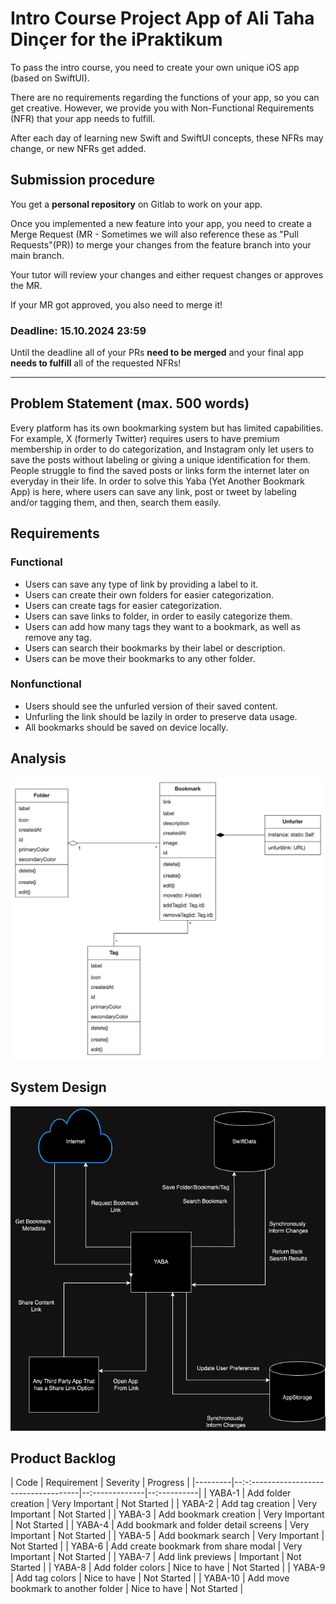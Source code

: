 # Intro Course Project App of Ali Taha Dinçer for the iPraktikum

To pass the intro course, you need to create your own unique iOS app (based on SwiftUI).

There are no requirements regarding the functions of your app, so you can get creative.
However, we provide you with Non-Functional Requirements (NFR) that your app needs to fulfill.

After each day of learning new Swift and SwiftUI concepts, these NFRs may change, or new NFRs get added.

## Submission procedure

You get a **personal repository** on Gitlab to work on your app.

Once you implemented a new feature into your app, you need to create a Merge Request (MR - Sometimes we will also reference these as "Pull Requests"(PR)) to merge your changes from the feature branch into your main branch.

Your tutor will review your changes and either request changes or approves the MR.

If your MR got approved, you also need to merge it!

### Deadline: **15.10.2024 23:59**

Until the deadline all of your PRs **need to be merged** and your final app **needs to fulfill** all of the requested NFRs!

---

## Problem Statement (max. 500 words)

Every platform has its own bookmarking system but has limited capabilities. For example, X (formerly Twitter) requires users to have premium membership in order to do categorization, and Instagram only let users to save the posts without labeling or giving a unique identification for them. People struggle to find the saved posts or links  form the internet later on everyday in their life. In order to solve this Yaba (Yet Another Bookmark App) is here, where users can save any link, post or tweet by labeling and/or tagging them, and then, search them easily.

## Requirements

### Functional

- Users can save any type of link by providing a label to it.
- Users can create their own folders for easier categorization.
- Users can create tags for easier categorization.
- Users can save links to folder, in order to easily categorize them.
- Users can add how many tags they want to a bookmark, as well as remove any tag.
- Users can search their bookmarks by their label or description.
- Users can be move their bookmarks to any other folder.

### Nonfunctional

- Users should see the unfurled version of their saved content. 
- Unfurling the link should be lazily in order to preserve data usage.
- All bookmarks should be saved on device locally.

## Analysis

![Analysis Design](./assets/analysis_diagram.png) 

## System Design

![System Design](./assets/system_design.png) 

## Product Backlog

| Code    | Requirement                            | Severity       | Progress    |
|---------|--:-:-----------------------------------|--:-------------|--:----------|
| YABA-1  | Add folder creation                    | Very Important | Not Started |
| YABA-2  | Add tag creation                       | Very Important | Not Started |
| YABA-3  | Add bookmark creation                  | Very Important | Not Started |
| YABA-4  | Add bookmark and folder detail screens | Very Important | Not Started |
| YABA-5  | Add bookmark search                    | Very Important | Not Started |
| YABA-6  | Add create bookmark from share modal   | Very Important | Not Started |
| YABA-7  | Add link previews                      | Important      | Not Started |
| YABA-8  | Add folder colors                      | Nice to have   | Not Started |
| YABA-9  | Add tag colors                         | Nice to have   | Not Started |
| YABA-10 | Add move bookmark to another folder    | Nice to have   | Not Started |
